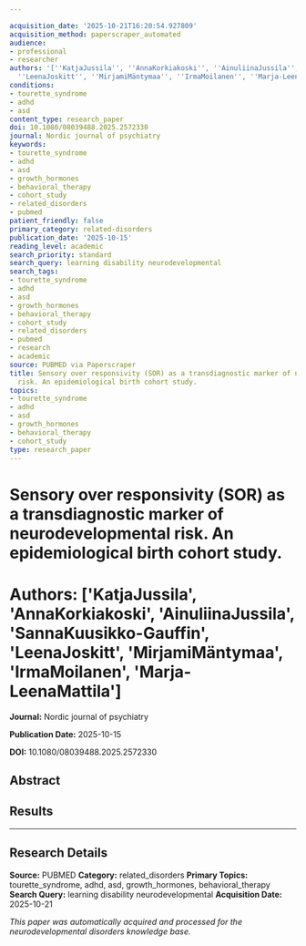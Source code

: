 ```yaml
---

acquisition_date: '2025-10-21T16:20:54.927809'
acquisition_method: paperscraper_automated
audience:
- professional
- researcher
authors: '[''KatjaJussila'', ''AnnaKorkiakoski'', ''AinuliinaJussila'', ''SannaKuusikko-Gauffin'',
  ''LeenaJoskitt'', ''MirjamiMäntymaa'', ''IrmaMoilanen'', ''Marja-LeenaMattila'']'
conditions:
- tourette_syndrome
- adhd
- asd
content_type: research_paper
doi: 10.1080/08039488.2025.2572330
journal: Nordic journal of psychiatry
keywords:
- tourette_syndrome
- adhd
- asd
- growth_hormones
- behavioral_therapy
- cohort_study
- related_disorders
- pubmed
patient_friendly: false
primary_category: related-disorders
publication_date: '2025-10-15'
reading_level: academic
search_priority: standard
search_query: learning disability neurodevelopmental
search_tags:
- tourette_syndrome
- adhd
- asd
- growth_hormones
- behavioral_therapy
- cohort_study
- related_disorders
- pubmed
- research
- academic
source: PUBMED via Paperscraper
title: Sensory over responsivity (SOR) as a transdiagnostic marker of neurodevelopmental
  risk. An epidemiological birth cohort study.
topics:
- tourette_syndrome
- adhd
- asd
- growth_hormones
- behavioral_therapy
- cohort_study
type: research_paper
---
```




# Sensory over responsivity (SOR) as a transdiagnostic marker of neurodevelopmental risk. An epidemiological birth cohort study.

# **Authors:** ['KatjaJussila', 'AnnaKorkiakoski', 'AinuliinaJussila', 'SannaKuusikko-Gauffin', 'LeenaJoskitt', 'MirjamiMäntymaa', 'IrmaMoilanen', 'Marja-LeenaMattila']

**Journal:** Nordic journal of psychiatry

**Publication Date:** 2025-10-15

**DOI:** 10.1080/08039488.2025.2572330

## Abstract

## Results

---

## Research Details

**Source:** PUBMED
**Category:** related_disorders
**Primary Topics:** tourette_syndrome, adhd, asd, growth_hormones, behavioral_therapy
**Search Query:** learning disability neurodevelopmental
**Acquisition Date:** 2025-10-21

*This paper was automatically acquired and processed for the neurodevelopmental disorders knowledge base.*
